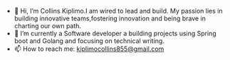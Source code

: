 - 👋 Hi, I’m Collins Kiplimo.I am wired to lead and build. My passion lies in building innovative teams,fostering innovation and being brave in charting our own path.
- 🔭 I’m currently a Software developer a building projects using Spring boot and Golang and focusing on technical writing.
- 📫 How to reach me: kiplimocollins855@gmail.com 

 




